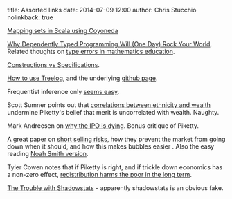 title: Assorted links
date: 2014-07-09 12:00
author: Chris Stucchio
nolinkback: true

[Mapping sets in Scala using Coyoneda](http://typelevel.org/blog/2014/06/22/mapping-sets.html)

[Why Dependently Typed Programming Will (One Day) Rock Your World](http://ejenk.com/blog/why-dependently-typed-programming-will-one-day-rock-your-world.html). Related thoughts on [type errors in mathematics education](http://qchu.wordpress.com/2013/05/28/the-type-system-of-mathematics/).

[Constructions vs Specifications](http://qchu.wordpress.com/2013/05/26/constructions-vs-specifications/).

[How to use Treelog](http://typelevel.org/blog/2013/10/18/treelog.html), and the underlying [github page](https://github.com/lancewalton/treelog).

Frequentist inference only [seems easy](http://www.win-vector.com/blog/2014/07/frequenstist-inference-only-seems-easy/?utm_source=stucchio&utm_medium=referral&utm_campaign=bloglink).

Scott Sumner points out that [correlations between ethnicity and wealth](http://econlog.econlib.org/archives/2014/06/piketty_on_meri.html) undermine Piketty's belief that merit is uncorrelated with wealth. Naughty.

Mark Andreesen on [why the IPO is dying](http://www.vox.com/2014/6/26/5837638/the-ipo-is-dying-marc-andreessen-explains-why?utm_medium=blog&utm_source=stucchio). Bonus critique of Piketty.

A great paper on [short selling risks](http://papers.ssrn.com/sol3/papers.cfm?abstract_id=2312625), how they prevent the market from going down when it should, and how this makes bubbles easier . Also the easy reading [Noah Smith version](http://www.bloombergview.com/articles/2014-06-24/don-t-shortchange-short-sellers).

Tyler Cowen notes that if Piketty is right, and if trickle down economics has a non-zero effect, [redistribution harms the poor in the long term](http://marginalrevolution.com/marginalrevolution/2007/04/leftwingers_sho.html).

[The Trouble with Shadowstats](http://azizonomics.com/2013/06/01/the-trouble-with-shadowstats/) - apparently shadowstats is an obvious fake.
